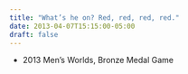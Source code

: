 ```yaml
---
title: "What’s he on? Red, red, red, red."
date: 2013-04-07T15:15:00-05:00
draft: false
---
```

- 2013 Men’s Worlds, Bronze Medal Game